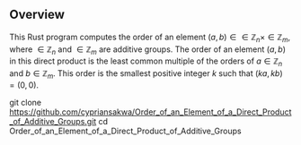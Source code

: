 ## Overview
This Rust program computes the order of an element $(a,b) \in \in\mathbb{Z}_n \times \in\mathbb{Z}_m$, where $\in\mathbb{Z}_n$ and $\in\mathbb{Z}_m$ are additive groups. The order of an element $(a,b)$ in this direct product is the least common multiple of the orders of $a\in\mathbb{Z}_n$ and $b\in\mathbb{Z}_m$. This order is the smallest positive integer $k$ such that  $(ka, kb) = (0, 0)$.

git clone https://github.com/cypriansakwa/Order_of_an_Element_of_a_Direct_Product_of_Additive_Groups.git
cd Order_of_an_Element_of_a_Direct_Product_of_Additive_Groups
